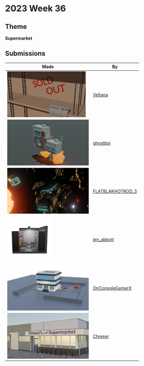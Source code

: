 # 2023 Week 36


## Theme

**Supermarket**


## Submissions

| Made | By |
|------|----|
| <img src="./Veltana/soldouttoiletpaper.png" height="150" /> | [Veltana](./Veltana/) |
| <img src="./ghostboi/flying_supermarket_render.png" height="150" /> | [ghostboi](./ghostboi/) |
| <img src="./FLATBLAKHOTROD_3/Space_market_08.png" height="150" /> | [FLATBLAKHOTROD_3](./FLATBLAKHOTROD_3/) |
| <img src="./jen_abbott/supermarket-sep2023-jsa.png" height="150" /> | [jen_abbott](./jen_abbott/) |
| <img src="./OnConsoleGamerX/supermarket.png" height="150" /> | [OnConsoleGamerX](./OnConsoleGamerX/) |
| <img src="./Chreser/untitled.png" height="150" /> | [Chreser](./Chreser/) |

